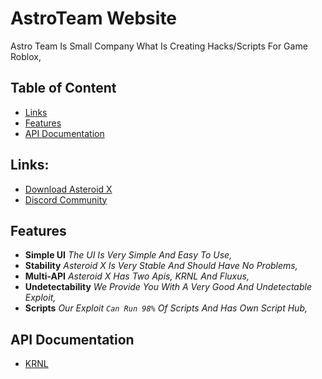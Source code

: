 # AstroTeam Website
Astro Team Is Small Company What Is Creating Hacks/Scripts For Game Roblox,

## Table of Content
- [Links](#Links)
- [Features](#Features)
- [API Documentation](#APIDocs)

<a name="Links"></a>
## Links:
- [Download Asteroid X](https://marcel46509.github.io/astroteam/Download.html)
- [Discord Community](https://dsc.gg/asteroidteam/)

<a name="Features"></a>
## Features

* **Simple UI** *The UI Is Very Simple And Easy To Use,*
* **Stability** *Asteroid X Is Very Stable And Should Have No Problems,*
* **Multi-API** *Asteroid X Has Two Apis, KRNL And Fluxus,*
* **Undetectability** *We Provide You With A Very Good And Undetectable Exploit,*
* **Scripts** *Our Exploit `Can Run 98%` Of Scripts And Has Own Script Hub,*

<a name="APIDocs"></a>
## API Documentation
- [KRNL](https://krnl.place/predocs.html)

